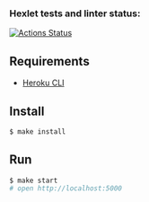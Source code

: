 ### Hexlet tests and linter status:
[![Actions Status](https://github.com/vsorrokin/frontend-project-lvl4/workflows/hexlet-check/badge.svg)](https://github.com/vsorrokin/frontend-project-lvl4/actions)

## Requirements

* [Heroku CLI](https://devcenter.heroku.com/articles/heroku-cli)

## Install

```sh
$ make install
```

## Run

```sh
$ make start
# open http://localhost:5000
```
